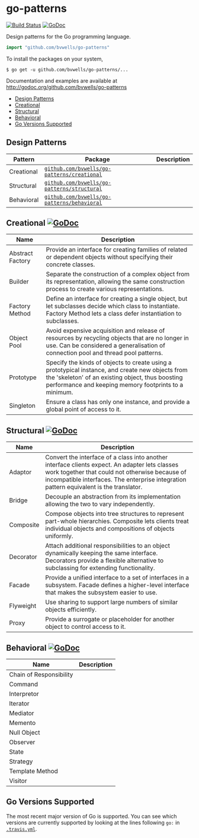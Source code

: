 # go-patterns

[![Build Status](https://travis-ci.org/bvwells/go-patterns.svg?branch=master)](https://travis-ci.org/bvwells/go-patterns) 
[![GoDoc](http://godoc.org/github.com/bvwells/go-patterns?status.svg)](http://godoc.org/github.com/bvwells/go-patterns)

Design patterns for the Go programming language.

``` go
import "github.com/bvwells/go-patterns"
```

To install the packages on your system,

```
$ go get -u github.com/bvwells/go-patterns/...
```

Documentation and examples are available at http://godoc.org/github.com/bvwells/go-patterns

 * [Design Patterns](#design-patterns)
 * [Creational](#creational)
 * [Structural](#structural)
 * [Behavioral](#behavioral)
 * [Go Versions Supported](#go-versions-supported)

## Design Patterns

Pattern    | Package                                   | Description
-----------|-------------------------------------------|------------
Creational | [`github.com/bvwells/go-patterns/creational`][creational-ref] | 
Structural | [`github.com/bvwells/go-patterns/structural`][structural-ref] | 
Behavioral | [`github.com/bvwells/go-patterns/behavioral`][behavioral-ref] | 

## Creational [![GoDoc](https://godoc.org/github.com/bvwells/go-patterns/creational?status.svg)](https://godoc.org/github.com/bvwells/go-patterns/creational)

Name       | Description
-----------|-------------------------------------------
Abstract Factory | Provide an interface for creating families of related or dependent objects without specifying their concrete classes.
Builder | Separate the construction of a complex object from its representation, allowing the same construction process to create various representations.
Factory Method | Define an interface for creating a single object, but let subclasses decide which class to instantiate. Factory Method lets a class defer instantiation to subclasses.
Object Pool | Avoid expensive acquisition and release of resources by recycling objects that are no longer in use. Can be considered a generalisation of connection pool and thread pool patterns.
Prototype | Specify the kinds of objects to create using a prototypical instance, and create new objects from the 'skeleton' of an existing object, thus boosting performance and keeping memory footprints to a minimum.
Singleton | Ensure a class has only one instance, and provide a global point of access to it.

## Structural [![GoDoc](https://godoc.org/github.com/bvwells/go-patterns/structural?status.svg)](https://godoc.org/github.com/bvwells/go-patterns/structutal)

Name       | Description
-----------|-------------------------------------------
Adaptor | Convert the interface of a class into another interface clients expect. An adapter lets classes work together that could not otherwise because of incompatible interfaces. The enterprise integration pattern equivalent is the translator.
Bridge | Decouple an abstraction from its implementation allowing the two to vary independently.
Composite | Compose objects into tree structures to represent part-whole hierarchies. Composite lets clients treat individual objects and compositions of objects uniformly.
Decorator | Attach additional responsibilities to an object dynamically keeping the same interface. Decorators provide a flexible alternative to subclassing for extending functionality.
Facade | Provide a unified interface to a set of interfaces in a subsystem. Facade defines a higher-level interface that makes the subsystem easier to use.
Flyweight | Use sharing to support large numbers of similar objects efficiently.
Proxy | Provide a surrogate or placeholder for another object to control access to it.

## Behavioral [![GoDoc](https://godoc.org/github.com/bvwells/go-patterns/behavioral?status.svg)](https://godoc.org/github.com/bvwells/go-patterns/behavioral)

Name       | Description
-----------|-------------------------------------------
Chain of Responsibility |
Command |
Interpretor |
Iterator |
Mediator |
Memento |
Null Object |
Observer |
State | 
Strategy |
Template Method |
Visitor |

## Go Versions Supported

The most recent major version of Go is supported. You can see which versions are
currently supported by looking at the lines following `go:` in
[`.travis.yml`](.travis.yml).

[creational-ref]: https://godoc.org/github.com/bvwells/go-patterns/creational
[structural-ref]: https://godoc.org/github.com/bvwells/go-patterns/structural
[behavioral-ref]: https://godoc.org/github.com/bvwells/go-patterns/behavioral
